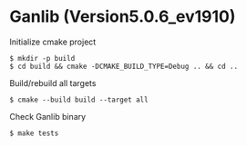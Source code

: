 # Ganlib (Version5.0.6_ev1910)

Initialize cmake project

    $ mkdir -p build
	$ cd build && cmake -DCMAKE_BUILD_TYPE=Debug .. && cd ..

Build/rebuild all targets

	$ cmake --build build --target all
	
Check Ganlib binary

    $ make tests
